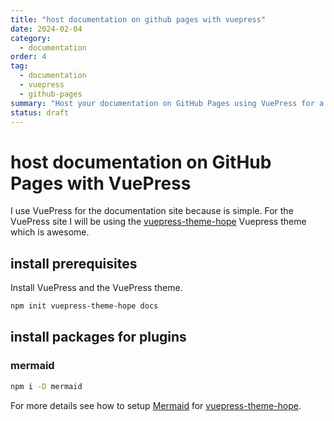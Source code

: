 ```yaml
---
title: "host documentation on github pages with vuepress"
date: 2024-02-04
category:
  - documentation
order: 4
tag:
  - documentation
  - vuepress
  - github-pages
summary: "Host your documentation on GitHub Pages using VuePress for a simple, effective workflow."
status: draft
---
```


<ArticleStatusBadge />

# host documentation on GitHub Pages with VuePress

I use VuePress for the documentation site because is simple. For the VuePress site I will be using
the [vuepress-theme-hope] Vuepress theme which is awesome.

## install prerequisites

Install VuePress and the VuePress theme.

```bash
npm init vuepress-theme-hope docs
```

## install packages for plugins

### mermaid

```bash
npm i -D mermaid
```

For more details see how to setup [Mermaid] for [vuepress-theme-hope].

[Mermaid]: https://theme-hope.vuejs.press/guide/markdown/mermaid.html
[vuepress-theme-hope]: https://theme-hope.vuejs.press/
